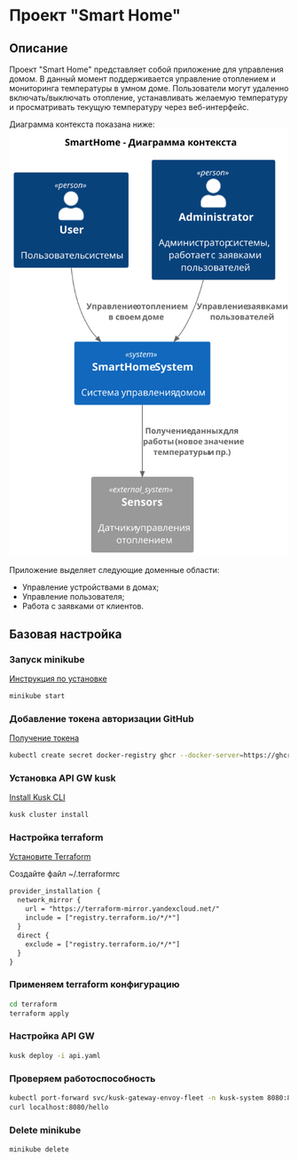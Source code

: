 # Проект "Smart Home"

## Описание

Проект "Smart Home" представляет собой приложение для управления домом. В данный момент поддерживается управление 
отоплением и мониторинга температуры в умном доме. Пользователи могут удаленно включать/выключать отопление, 
устанавливать желаемую температуру и просматривать текущую температуру через веб-интерфейс.

Диаграмма контекста показана ниже:  
![alt text](./diagrams/context/SmartHomeContextAsIs.svg)

Приложение выделяет следующие доменные области:
- Управление устройствами в домах;
- Управление пользователя;
- Работа с заявками от клиентов.

## Базовая настройка

### Запуск minikube

[Инструкция по установке](https://minikube.sigs.k8s.io/docs/start/)

```bash
minikube start
```


### Добавление токена авторизации GitHub

[Получение токена](https://github.com/settings/tokens/new)

```bash
kubectl create secret docker-registry ghcr --docker-server=https://ghcr.io --docker-username=<github_username> --docker-password=<github_token> -n default
```


### Установка API GW kusk

[Install Kusk CLI](https://docs.kusk.io/getting-started/install-kusk-cli)

```bash
kusk cluster install
```


### Настройка terraform

[Установите Terraform](https://yandex.cloud/ru/docs/tutorials/infrastructure-management/terraform-quickstart#install-terraform)


Создайте файл ~/.terraformrc

```hcl
provider_installation {
  network_mirror {
    url = "https://terraform-mirror.yandexcloud.net/"
    include = ["registry.terraform.io/*/*"]
  }
  direct {
    exclude = ["registry.terraform.io/*/*"]
  }
}
```

### Применяем terraform конфигурацию 

```bash
cd terraform
terraform apply
```

### Настройка API GW

```bash
kusk deploy -i api.yaml
```

### Проверяем работоспособность

```bash
kubectl port-forward svc/kusk-gateway-envoy-fleet -n kusk-system 8080:80
curl localhost:8080/hello
```


### Delete minikube

```bash
minikube delete
```
